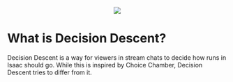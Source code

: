 <p align="center">
<img src="assets/logo.png">
</p>


# What is Decision Descent?
Decision Descent is a way for viewers in stream chats to decide how runs in Isaac should go.
While this is inspired by Choice Chamber, Decision Descent tries to differ from it.
